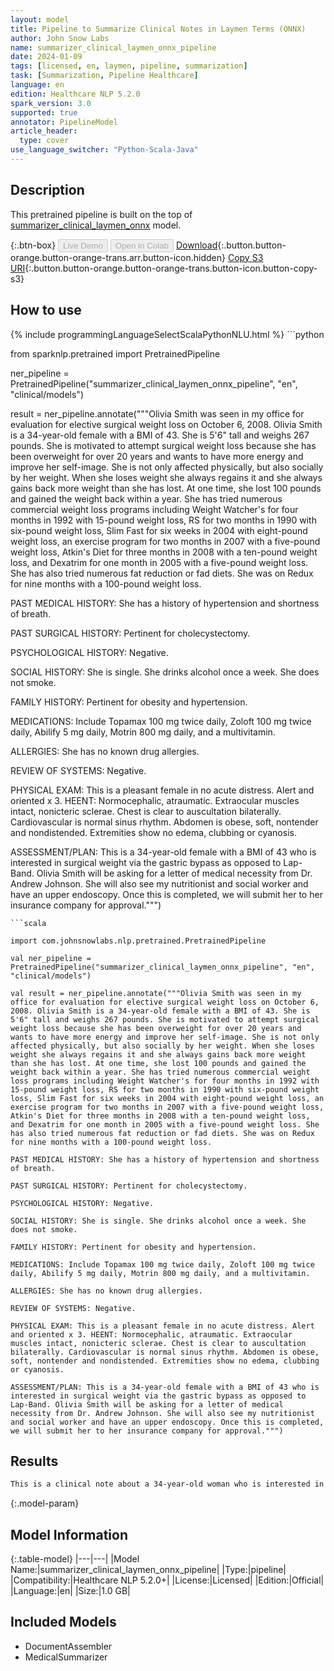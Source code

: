 ```yaml
---
layout: model
title: Pipeline to Summarize Clinical Notes in Laymen Terms (ONNX)
author: John Snow Labs
name: summarizer_clinical_laymen_onnx_pipeline
date: 2024-01-09
tags: [licensed, en, laymen, pipeline, summarization]
task: [Summarization, Pipeline Healthcare]
language: en
edition: Healthcare NLP 5.2.0
spark_version: 3.0
supported: true
annotator: PipelineModel
article_header:
  type: cover
use_language_switcher: "Python-Scala-Java"
---
```


## Description

This pretrained pipeline is built on the top of [summarizer_clinical_laymen_onnx](https://nlp.johnsnowlabs.com/2023/08/16/summarizer_clinical_laymen_onnx_en.html) model.

{:.btn-box}
<button class="button button-orange" disabled>Live Demo</button>
<button class="button button-orange" disabled>Open in Colab</button>
[Download](https://s3.amazonaws.com/auxdata.johnsnowlabs.com/clinical/models/summarizer_clinical_laymen_onnx_pipeline_en_5.2.0_3.0_1704761721090.zip){:.button.button-orange.button-orange-trans.arr.button-icon.hidden}
[Copy S3 URI](s3://auxdata.johnsnowlabs.com/clinical/models/summarizer_clinical_laymen_onnx_pipeline_en_5.2.0_3.0_1704761721090.zip){:.button.button-orange.button-orange-trans.button-icon.button-copy-s3}

## How to use



<div class="tabs-box" markdown="1">
{% include programmingLanguageSelectScalaPythonNLU.html %}
```python

from sparknlp.pretrained import PretrainedPipeline

ner_pipeline = PretrainedPipeline("summarizer_clinical_laymen_onnx_pipeline", "en", "clinical/models")

result = ner_pipeline.annotate("""Olivia Smith was seen in my office for evaluation for elective surgical weight loss on October 6, 2008. Olivia Smith is a 34-year-old female with a BMI of 43. She is 5'6" tall and weighs 267 pounds. She is motivated to attempt surgical weight loss because she has been overweight for over 20 years and wants to have more energy and improve her self-image. She is not only affected physically, but also socially by her weight. When she loses weight she always regains it and she always gains back more weight than she has lost. At one time, she lost 100 pounds and gained the weight back within a year. She has tried numerous commercial weight loss programs including Weight Watcher's for four months in 1992 with 15-pound weight loss, RS for two months in 1990 with six-pound weight loss, Slim Fast for six weeks in 2004 with eight-pound weight loss, an exercise program for two months in 2007 with a five-pound weight loss, Atkin's Diet for three months in 2008 with a ten-pound weight loss, and Dexatrim for one month in 2005 with a five-pound weight loss. She has also tried numerous fat reduction or fad diets. She was on Redux for nine months with a 100-pound weight loss.

PAST MEDICAL HISTORY: She has a history of hypertension and shortness of breath.

PAST SURGICAL HISTORY: Pertinent for cholecystectomy.

PSYCHOLOGICAL HISTORY: Negative.

SOCIAL HISTORY: She is single. She drinks alcohol once a week. She does not smoke.

FAMILY HISTORY: Pertinent for obesity and hypertension.

MEDICATIONS: Include Topamax 100 mg twice daily, Zoloft 100 mg twice daily, Abilify 5 mg daily, Motrin 800 mg daily, and a multivitamin.

ALLERGIES: She has no known drug allergies.

REVIEW OF SYSTEMS: Negative.

PHYSICAL EXAM: This is a pleasant female in no acute distress. Alert and oriented x 3. HEENT: Normocephalic, atraumatic. Extraocular muscles intact, nonicteric sclerae. Chest is clear to auscultation bilaterally. Cardiovascular is normal sinus rhythm. Abdomen is obese, soft, nontender and nondistended. Extremities show no edema, clubbing or cyanosis.

ASSESSMENT/PLAN: This is a 34-year-old female with a BMI of 43 who is interested in surgical weight via the gastric bypass as opposed to Lap-Band. Olivia Smith will be asking for a letter of medical necessity from Dr. Andrew Johnson. She will also see my nutritionist and social worker and have an upper endoscopy. Once this is completed, we will submit her to her insurance company for approval.""")

```
```scala

import com.johnsnowlabs.nlp.pretrained.PretrainedPipeline

val ner_pipeline = PretrainedPipeline("summarizer_clinical_laymen_onnx_pipeline", "en", "clinical/models")

val result = ner_pipeline.annotate("""Olivia Smith was seen in my office for evaluation for elective surgical weight loss on October 6, 2008. Olivia Smith is a 34-year-old female with a BMI of 43. She is 5'6" tall and weighs 267 pounds. She is motivated to attempt surgical weight loss because she has been overweight for over 20 years and wants to have more energy and improve her self-image. She is not only affected physically, but also socially by her weight. When she loses weight she always regains it and she always gains back more weight than she has lost. At one time, she lost 100 pounds and gained the weight back within a year. She has tried numerous commercial weight loss programs including Weight Watcher's for four months in 1992 with 15-pound weight loss, RS for two months in 1990 with six-pound weight loss, Slim Fast for six weeks in 2004 with eight-pound weight loss, an exercise program for two months in 2007 with a five-pound weight loss, Atkin's Diet for three months in 2008 with a ten-pound weight loss, and Dexatrim for one month in 2005 with a five-pound weight loss. She has also tried numerous fat reduction or fad diets. She was on Redux for nine months with a 100-pound weight loss.

PAST MEDICAL HISTORY: She has a history of hypertension and shortness of breath.

PAST SURGICAL HISTORY: Pertinent for cholecystectomy.

PSYCHOLOGICAL HISTORY: Negative.

SOCIAL HISTORY: She is single. She drinks alcohol once a week. She does not smoke.

FAMILY HISTORY: Pertinent for obesity and hypertension.

MEDICATIONS: Include Topamax 100 mg twice daily, Zoloft 100 mg twice daily, Abilify 5 mg daily, Motrin 800 mg daily, and a multivitamin.

ALLERGIES: She has no known drug allergies.

REVIEW OF SYSTEMS: Negative.

PHYSICAL EXAM: This is a pleasant female in no acute distress. Alert and oriented x 3. HEENT: Normocephalic, atraumatic. Extraocular muscles intact, nonicteric sclerae. Chest is clear to auscultation bilaterally. Cardiovascular is normal sinus rhythm. Abdomen is obese, soft, nontender and nondistended. Extremities show no edema, clubbing or cyanosis.

ASSESSMENT/PLAN: This is a 34-year-old female with a BMI of 43 who is interested in surgical weight via the gastric bypass as opposed to Lap-Band. Olivia Smith will be asking for a letter of medical necessity from Dr. Andrew Johnson. She will also see my nutritionist and social worker and have an upper endoscopy. Once this is completed, we will submit her to her insurance company for approval.""")

```
</div>

## Results

```bash
This is a clinical note about a 34-year-old woman who is interested in having weight loss surgery. She has been overweight for over 20 years and wants to have more energy and improve her self-image. She has tried many diets and weight loss programs, but has not been successful in keeping the weight off. She has a history of hypertension and shortness of breath, but is not allergic to any medications. She will have an upper endoscopy and will be contacted by a nutritionist and social worker. The plan is to have her weight loss surgery through the gastric bypass, rather than Lap-Band.
```

{:.model-param}
## Model Information

{:.table-model}
|---|---|
|Model Name:|summarizer_clinical_laymen_onnx_pipeline|
|Type:|pipeline|
|Compatibility:|Healthcare NLP 5.2.0+|
|License:|Licensed|
|Edition:|Official|
|Language:|en|
|Size:|1.0 GB|

## Included Models

- DocumentAssembler
- MedicalSummarizer